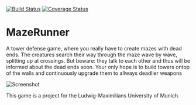 [![Build Status](https://img.shields.io/travis/Knorrke/MazeRunner.svg)](https://travis-ci.org/Knorrke/MazeRunner) 
[![Coverage Status](https://img.shields.io/coveralls/github/Knorrke/MazeRunner.svg)](https://coveralls.io/github/Knorrke/MazeRunner?branch=master)
# MazeRunner
A tower defense game, where you really have to create mazes with dead ends. 
The creatures search their way through the maze wave by wave, splitting up at crossings. 
But beware: they talk to each other and thus will be informed about the dead ends soon. 
Your only hope is to build towers ontop of the walls and continuously upgrade them to allways deadlier weapons

![Screenshot](https://user-images.githubusercontent.com/11499926/40362892-268257ee-5dce-11e8-9364-ba883471b00d.png "Screenshot of current state")

This game is a project for the Ludwig-Maximilians University of Munich.
